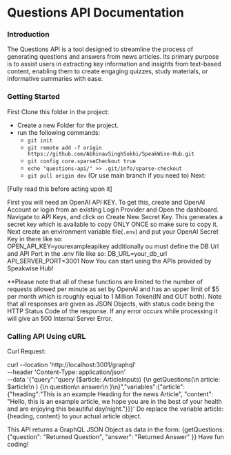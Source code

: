 # Questions API Documentation

### Introduction

The Questions API is a tool designed to streamline the process of generating questions and answers from news articles. Its primary purpose is to assist users in extracting key information and insights from text-based content, enabling them to create engaging quizzes, study materials, or informative summaries with ease.

### Getting Started

First Clone this folder in the project:

- Create a new Folder for the project.
- run the following commands:
  - `git init`
  - `git remote add -f origin https://github.com/AbhinavSinghSokhi/SpeakWise-Hub.git`
  - `git config core.sparseCheckout true`
  - `echo "questions-api/" >> .git/info/sparse-checkout`
  - `git pull origin dev` (Or use main branch if you need to)
    Next:

\[Fully read this before acting upon it\]

First you will need an OpenAI API KEY. To get this, create and OpenAI Account or login from an existing Login Provider and Open the dashboard. Navigate to API Keys, and click on Create New Secret Key. This generates a secret key which is available to copy ONLY ONCE so make sure to copy it.
Next create an environment variable file(`.env`) and put your OpenAI Secret Key in there like so:  
OPEN_API_KEY=yourexampleapikey
additionally ou must define the DB Url and API Port in the .env file like so:
DB_URL=your_db_url
API_SERVER_PORT=3001
Now You can start using the APIs provided by Speakwise Hub!

\*\*Please note that all of these functions are limited to the number of requests allowed per minute as set by OpenAI and has an upper limit of $5 per month which is roughly equal to 1 Million Token(IN and OUT both).
Note that all responses are given as JSON Objects, with status code being the HTTP Status Code of the response. If any error occurs while processing it will give an 500 Internal Server Error.

### Calling API Using cURL

Curl Request:

curl --location 'http://localhost:3001/graphql' \
--header 'Content-Type: application/json' \
--data '{"query":"query ($article: ArticleInputs) {\n getQuestions(\n article: $article\n ) {\n question\n answer\n }\n}","variables":{"article":{"heading":"This is an example Heading for the news Article", "content": "Hello, this is an example article, we hope you are in the best of your health and are enjoying this beautiful day/night."}}}'
Do replace the variable article: {heading, content} to your actual article object.

This API returns a GraphQL JSON Object as data in the form: {getQuestions: {"question": "Returned Question", "answer": "Returned Answer" }}
Have fun coding!